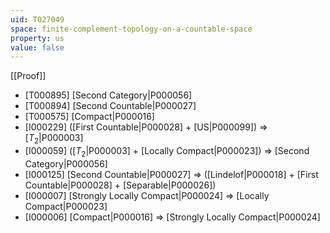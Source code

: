 ```yaml
---
uid: T027049
space: finite-complement-topology-on-a-countable-space
property: us
value: false
---
```

[[Proof]]

* [T000895] [Second Category|P000056]
* [T000894] [Second Countable|P000027]
* [T000575] [Compact|P000016]
* [I000229] ([First Countable|P000028] + [US|P000099]) => [$T_2$|P000003]
* [I000059] ([$T_2$|P000003] + [Locally Compact|P000023]) => [Second Category|P000056]
* [I000125] [Second Countable|P000027] => ([Lindelof|P000018] + [First Countable|P000028] + [Separable|P000026])
* [I000007] [Strongly Locally Compact|P000024] => [Locally Compact|P000023]
* [I000006] [Compact|P000016] => [Strongly Locally Compact|P000024]

